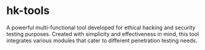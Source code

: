# hk-tools
A powerful multi-functional tool developed for ethical hacking and security testing purposes. Created with simplicity and effectiveness in mind, this tool integrates various modules that cater to different penetration testing needs.
